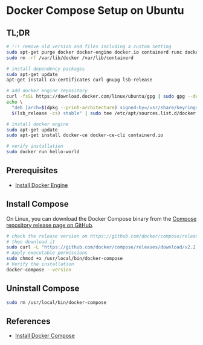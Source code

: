 # Docker Compose Setup on Ubuntu

## TL;DR

```sh
# !!! remove old version and files including a custom setting
sudo apt-get purge docker docker-engine docker.io containerd runc docker-ce docker-ce-cli containerd.io
sudo rm -rf /var/lib/docker /var/lib/containerd

# install dependency packages
sudo apt-get update
apt-get install ca-certificates curl gnupg lsb-release

# add docker engine repository
curl -fsSL https://download.docker.com/linux/ubuntu/gpg | sudo gpg --dearmor -o /usr/share/keyrings/docker-archive-keyring.gpg
echo \
  "deb [arch=$(dpkg --print-architecture) signed-by=/usr/share/keyrings/docker-archive-keyring.gpg] https://download.docker.com/linux/ubuntu \
  $(lsb_release -cs) stable" | sudo tee /etc/apt/sources.list.d/docker.list > /dev/null

# install docker engine
sudo apt-get update
sudo apt-get install docker-ce docker-ce-cli containerd.io

# verify installation
sudo docker run hello-world
```

## Prerequisites

- [Install Docker Engine](./Docker-Setup-on-Ubuntu.md)

## Install Compose

On Linux, you can download the Docker Compose binary from the [Compose repository release page on GitHub](https://github.com/docker/compose/releases).

```sh
# check the release version on https://github.com/docker/compose/releases
# then download it
sudo curl -L "https://github.com/docker/compose/releases/download/v2.2.2/docker-compose-$(uname -s)-$(uname -m)" -o /usr/local/bin/docker-compose
# Apply executable permissions
sudo chmod +x /usr/local/bin/docker-compose
# Verify the installation
docker-compose --version
```

## Uninstall Compose

```sh
sudo rm /usr/local/bin/docker-compose
```

## References

- [Install Docker Compose](https://docs.docker.com/compose/install/)
